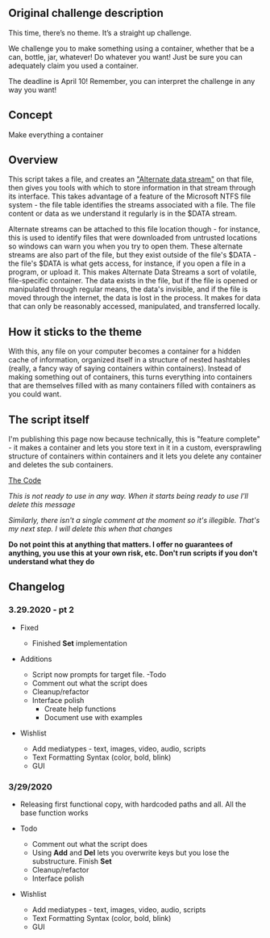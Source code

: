 ## Original challenge description

This time, there’s no theme. It’s a straight up challenge.

We challenge you to make something using a container, whether that be a can, bottle, jar, whatever! Do whatever you want! Just be sure you can adequately claim you used a container.

The deadline is April 10! Remember, you can interpret the challenge in any way you want!

## Concept

Make everything a container

## Overview

This script takes a file, and creates an ["Alternate data stream"](https://www.irongeek.com/i.php?page=security/altds) on that file, then gives you tools with which to store information in that stream through its interface. This takes advantage of a feature of the Microsoft NTFS file system - the file table identifies the streams associated with a file. The file content or data as we understand it regularly is in the $DATA stream. 

Alternate streams can be attached to this file location though - for instance, this is used to identify files that were downloaded from untrusted locations so windows can warn you when you try to open them. These alternate streams are also part of the file, but they exist outside of the file's $DATA - the file's $DATA is what gets access, for instance, if you open a file in a program, or upload it. This makes Alternate Data Streams a sort of volatile, file-specific container. The data exists in the file, but if the file is opened or manipulated through regular means, the data's invisible, and if the file is moved through the internet, the data is lost in the process. It makes for data that can only be reasonably accessed, manipulated, and transferred locally.

## How it sticks to the theme

With this, any file on your computer becomes a container for a hidden cache of information, organized itself in a structure of nested hashtables (really, a fancy way of saying containers within containers). Instead of making something out of containers, this turns everything into containers that are themselves filled with as many containers filled with containers as you could want.

## The script itself

I'm publishing this page now because technically, this is "feature complete" - it makes a container and lets you store text in it in a custom, eversprawling structure of containers within containers and it lets you delete any container and deletes the sub containers. 

[The Code](https://github.com/read-0nly/read-0nly.github.io/blob/master/Challenges/AniSoc/Apr2020-Container/ContainerChallenge.ps1)

*This is not ready to use in any way. When it starts being ready to use I'll delete this message*

*Similarly, there isn't a single comment at the moment so it's illegible. That's my next step. I will delete this when that changes*

**Do not point this at anything that matters. I offer no guarantees of anything, you use this at your own risk, etc. Don't run scripts if you don't understand what they do**

## Changelog
### 3.29.2020 - pt 2
- Fixed
  - Finished **Set** implementation
- Additions
  - Script now prompts for target file.
-Todo
  - Comment out what the script does
  - Cleanup/refactor
  - Interface polish
    - Create help functions
    - Document use with examples
  
- Wishlist
  - Add mediatypes - text, images, video, audio, scripts
  - Text Formatting Syntax (color, bold, blink)
  - GUI


### 3/29/2020
- Releasing first functional copy, with hardcoded paths and all. All the base function works
- Todo
  - Comment out what the script does
  - Using **Add** and **Del** lets you overwrite keys but you lose the substructure. Finish **Set**
  - Cleanup/refactor
  - Interface polish
  
- Wishlist
  - Add mediatypes - text, images, video, audio, scripts
  - Text Formatting Syntax (color, bold, blink)
  - GUI
